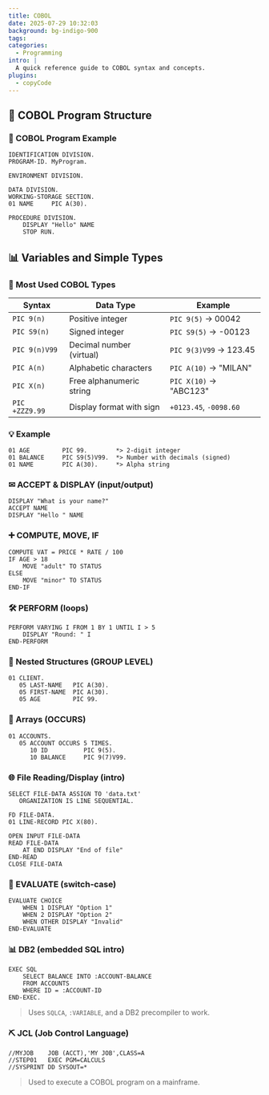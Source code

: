 ```yaml
---
title: COBOL
date: 2025-07-29 10:32:03
background: bg-indigo-900
tags:
categories:
  - Programming
intro: |
  A quick reference guide to COBOL syntax and concepts.
plugins:
  - copyCode
---
```


## 📂 COBOL Program Structure

### 📂 COBOL Program Example

```cobol
IDENTIFICATION DIVISION.
PROGRAM-ID. MyProgram.

ENVIRONMENT DIVISION.

DATA DIVISION.
WORKING-STORAGE SECTION.
01 NAME     PIC A(30).

PROCEDURE DIVISION.
    DISPLAY "Hello" NAME
    STOP RUN.
```

## 📊 Variables and Simple Types

### 🧠 Most Used COBOL Types

| Syntax         | Data Type                | Example                |
| -------------- | ------------------------ | ---------------------- |
| `PIC 9(n)`     | Positive integer         | `PIC 9(5)` → 00042     |
| `PIC S9(n)`    | Signed integer           | `PIC S9(5)` → -00123   |
| `PIC 9(n)V99`  | Decimal number (virtual) | `PIC 9(3)V99` → 123.45 |
| `PIC A(n)`     | Alphabetic characters    | `PIC A(10)` → "MILAN"  |
| `PIC X(n)`     | Free alphanumeric string | `PIC X(10)` → "ABC123" |
| `PIC +ZZZ9.99` | Display format with sign | `+0123.45`, `-0098.60` |

### 💡 Example

```cobol
01 AGE         PIC 99.        *> 2-digit integer
01 BALANCE     PIC S9(5)V99.  *> Number with decimals (signed)
01 NAME        PIC A(30).     *> Alpha string
```

### ✉ ACCEPT & DISPLAY (input/output)

```cobol
DISPLAY "What is your name?"
ACCEPT NAME
DISPLAY "Hello " NAME
```

### ➕ COMPUTE, MOVE, IF

```cobol
COMPUTE VAT = PRICE * RATE / 100
IF AGE > 18
    MOVE "adult" TO STATUS
ELSE
    MOVE "minor" TO STATUS
END-IF
```

### 🛠️ PERFORM (loops)

```cobol
PERFORM VARYING I FROM 1 BY 1 UNTIL I > 5
    DISPLAY "Round: " I
END-PERFORM
```

### 🧱 Nested Structures (GROUP LEVEL)

```cobol
01 CLIENT.
   05 LAST-NAME   PIC A(30).
   05 FIRST-NAME  PIC A(30).
   05 AGE         PIC 99.
```

### 📄 Arrays (OCCURS)

```cobol
01 ACCOUNTS.
   05 ACCOUNT OCCURS 5 TIMES.
      10 ID          PIC 9(5).
      10 BALANCE     PIC 9(7)V99.
```

### 🌐 File Reading/Display (intro)

```cobol
SELECT FILE-DATA ASSIGN TO 'data.txt'
   ORGANIZATION IS LINE SEQUENTIAL.

FD FILE-DATA.
01 LINE-RECORD PIC X(80).

OPEN INPUT FILE-DATA
READ FILE-DATA
    AT END DISPLAY "End of file"
END-READ
CLOSE FILE-DATA
```

### 📅 EVALUATE (switch-case)

```cobol
EVALUATE CHOICE
    WHEN 1 DISPLAY "Option 1"
    WHEN 2 DISPLAY "Option 2"
    WHEN OTHER DISPLAY "Invalid"
END-EVALUATE
```

### 📊 DB2 (embedded SQL intro)

```cobol
EXEC SQL
    SELECT BALANCE INTO :ACCOUNT-BALANCE
    FROM ACCOUNTS
    WHERE ID = :ACCOUNT-ID
END-EXEC.
```

> Uses `SQLCA`, `:VARIABLE`, and a DB2 precompiler to work.

### ⛏ JCL (Job Control Language)

```jcl
//MYJOB    JOB (ACCT),'MY JOB',CLASS=A
//STEP01   EXEC PGM=CALCULS
//SYSPRINT DD SYSOUT=*
```

> Used to execute a COBOL program on a mainframe.
